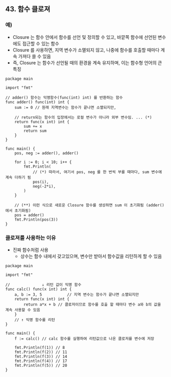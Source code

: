 ## 43. 함수 클로져

### 예)

- Closure 는 함수 안에서 함수를 선언 및 정의할 수 있고, 바깥쪽 함수에 선언된 변수에도 접근할 수 있는 함수
- Closure 를 사용하면, 지역 변수가 소멸되지 않고, 나중에 함수를 호출할 때마다 계속 가져다 쓸 수 있음
- 즉, Closure 는 함수가 선언될 때의 환경을 계속 유지하며, 이는 함수형 언어의 큰 특징

``` {go}
package main

import "fmt"

// adder() 함수는 익명함수(func(int) int) 를 반환하는 함수
func adder() func(int) int {
    sum := 0 // 원래 지역변수는 함수가 끝나면 소멸되지만,

    // return되는 함수의 입장에서는 로컬 변수가 아니라 외부 변수임. ... (*)
    return func(x int) int {
        sum += x
        return sum
    }
}

func main() {
    pos, neg := adder(), adder()

    for i := 0; i < 10; i++ {
        fmt.Println(
            // (*) 따라서, 여기서 pos, neg 를 한 번씩 부를 때마다, sum 변수에 계속 더하기 됨
            pos(i),
            neg(-2*i),
        )
    }

    // (**) 이런 식으로 새로운 Closure 함수를 생성하면 sum 이 초기화됨 (adder() 에서 초기화됨)
    pos = adder()
    fmt.Println(pos(3))
}
```

### 클로져를 사용하는 이유

- 진짜 함수처럼 사용
  - 상수는 함수 내에서 갖고있으며, 변수만 받아서 함수값을 리턴하게 할 수 있음

```{go}
package main

import "fmt"

//              ↓ 리턴 값이 익명 함수
func calc() func(x int) int {
	a, b := 3, 5           // 지역 변수는 함수가 끝나면 소멸되지만
	return func(x int) int {
		return a*x + b // 클로저이므로 함수를 호출 할 때마다 변수 a와 b의 값을 계속 사용할 수 있음
	}
	// ↑ 익명 함수를 리턴
}

func main() {
	f := calc() // calc 함수를 실행하여 리턴값으로 나온 클로저를 변수에 저장

	fmt.Println(f(1)) // 8
	fmt.Println(f(2)) // 11
	fmt.Println(f(3)) // 14
	fmt.Println(f(4)) // 17
	fmt.Println(f(5)) // 20
}
```
